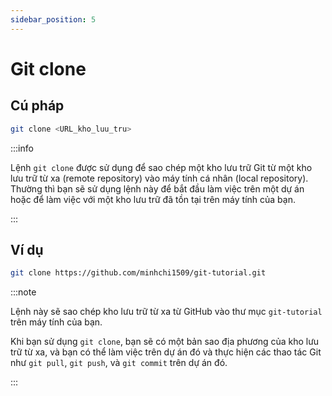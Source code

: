 ```yaml
---
sidebar_position: 5
---
```


# Git clone

## Cú pháp

```bash
git clone <URL_kho_luu_tru>
```

:::info

Lệnh `git clone` được sử dụng để sao chép một kho lưu trữ Git từ một kho lưu trữ từ xa (remote repository) vào máy tính cá nhân (local repository). Thường thì bạn sẽ sử dụng lệnh này để bắt đầu làm việc trên một dự án hoặc để làm việc với một kho lưu trữ đã tồn tại trên máy tính của bạn.

:::

## Ví dụ

```bash
git clone https://github.com/minhchi1509/git-tutorial.git
```

:::note

Lệnh này sẽ sao chép kho lưu trữ từ xa từ GitHub vào thư mục `git-tutorial` trên máy tính của bạn.

Khi bạn sử dụng `git clone`, bạn sẽ có một bản sao địa phương của kho lưu trữ từ xa, và bạn có thể làm việc trên dự án đó và thực hiện các thao tác Git như `git pull`, `git push`, và `git commit` trên dự án đó.

:::

